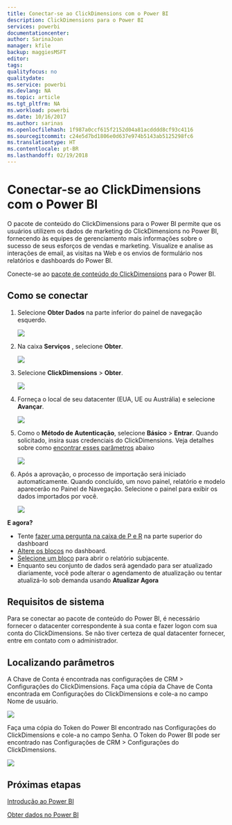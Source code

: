 ```yaml
---
title: Conectar-se ao ClickDimensions com o Power BI
description: ClickDimensions para o Power BI
services: powerbi
documentationcenter: 
author: SarinaJoan
manager: kfile
backup: maggiesMSFT
editor: 
tags: 
qualityfocus: no
qualitydate: 
ms.service: powerbi
ms.devlang: NA
ms.topic: article
ms.tgt_pltfrm: NA
ms.workload: powerbi
ms.date: 10/16/2017
ms.author: sarinas
ms.openlocfilehash: 1f987a0ccf615f2152d04a81acdddd8cf93c4116
ms.sourcegitcommit: c24e5d7bd1806e0d637e974b5143ab5125298fc6
ms.translationtype: HT
ms.contentlocale: pt-BR
ms.lasthandoff: 02/19/2018
---
```

# <a name="connect-to-clickdimensions-with-power-bi"></a>Conectar-se ao ClickDimensions com o Power BI
O pacote de conteúdo do ClickDimensions para o Power BI permite que os usuários utilizem os dados de marketing do ClickDimensions no Power BI, fornecendo às equipes de gerenciamento mais informações sobre o sucesso de seus esforços de vendas e marketing. Visualize e analise as interações de email, as visitas na Web e os envios de formulário nos relatórios e dashboards do Power BI.

Conecte-se ao [pacote de conteúdo do ClickDimensions](https://app.powerbi.com/getdata/services/click-dimensions) para o Power BI.

## <a name="how-to-connect"></a>Como se conectar
1. Selecione **Obter Dados** na parte inferior do painel de navegação esquerdo.
   
   ![](media/service-connect-to-clickdimensions/getdata.png)
2. Na caixa **Serviços** , selecione **Obter**.
   
   ![](media/service-connect-to-clickdimensions/services.png)
3. Selecione **ClickDimensions** \>  **Obter**.
   
   ![](media/service-connect-to-clickdimensions/clickdimensions.png)
4. Forneça o local de seu datacenter (EUA, UE ou Austrália) e selecione **Avançar**.
   
   ![](media/service-connect-to-clickdimensions/params.png)
5. Como o **Método de Autenticação**, selecione **Básico** \> **Entrar**. Quando solicitado, insira suas credenciais do ClickDimensions. Veja detalhes sobre como [encontrar esses parâmetros](#FindingParams) abaixo
   
    ![](media/service-connect-to-clickdimensions/creds.png)
6. Após a aprovação, o processo de importação será iniciado automaticamente. Quando concluído, um novo painel, relatório e modelo aparecerão no Painel de Navegação. Selecione o painel para exibir os dados importados por você.
   
     ![](media/service-connect-to-clickdimensions/dashboard.png)

**E agora?**

* Tente [fazer uma pergunta na caixa de P e R](power-bi-q-and-a.md) na parte superior do dashboard
* [Altere os blocos](service-dashboard-edit-tile.md) no dashboard.
* [Selecione um bloco](service-dashboard-tiles.md) para abrir o relatório subjacente.
* Enquanto seu conjunto de dados será agendado para ser atualizado diariamente, você pode alterar o agendamento de atualização ou tentar atualizá-lo sob demanda usando **Atualizar Agora**

## <a name="system-requirements"></a>Requisitos de sistema
Para se conectar ao pacote de conteúdo do Power BI, é necessário fornecer o datacenter correspondente à sua conta e fazer logon com sua conta do ClickDimensions. Se não tiver certeza de qual datacenter fornecer, entre em contato com o administrador.

<a name="FindingParams"></a>

## <a name="finding-parameters"></a>Localizando parâmetros
A Chave de Conta é encontrada nas configurações de CRM \> Configurações do ClickDimensions. Faça uma cópia da Chave de Conta encontrada em Configurações do ClickDimensions e cole-a no campo Nome de usuário.  

![](media/service-connect-to-clickdimensions/crm.png)  

Faça uma cópia do Token do Power BI encontrado nas Configurações do ClickDimensions e cole-a no campo Senha. O Token do Power BI pode ser encontrado nas Configurações de CRM \> Configurações do ClickDimensions.  

![](media/service-connect-to-clickdimensions/crm2.png)  

## <a name="next-steps"></a>Próximas etapas
[Introdução ao Power BI](service-get-started.md)

[Obter dados no Power BI](service-get-data.md)

